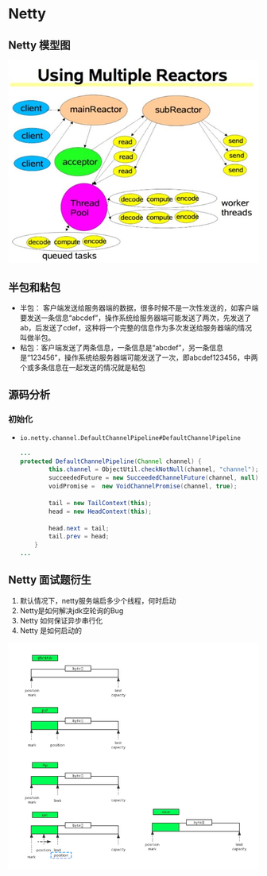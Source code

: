 # Netty





## Netty 模型图

![1541606476786](README.assets/1541606476786.png)

## 半包和粘包

* 半包： 客户端发送给服务器端的数据，很多时候不是一次性发送的，如客户端要发送一条信息“abcdef”，操作系统给服务器端可能发送了两次，先发送了ab，后发送了cdef，这种将一个完整的信息作为多次发送给服务器端的情况叫做半包。
* 粘包：客户端发送了两条信息，一条信息是“abcdef”，另一条信息是“123456”，操作系统给服务器端可能发送了一次，即abcdef123456，中两个或多条信息在一起发送的情况就是粘包



## 源码分析

### 初始化

* `io.netty.channel.DefaultChannelPipeline#DefaultChannelPipeline`

  ```java
  ...
  protected DefaultChannelPipeline(Channel channel) {
          this.channel = ObjectUtil.checkNotNull(channel, "channel");
          succeededFuture = new SucceededChannelFuture(channel, null);
          voidPromise =  new VoidChannelPromise(channel, true);
  
          tail = new TailContext(this);
          head = new HeadContext(this);
  
          head.next = tail;
          tail.prev = head;
      }
  ...
  ```


## Netty 面试题衍生

1. 默认情况下，netty服务端启多少个线程，何时启动
2. Netty是如何解决jdk空轮询的Bug
3. Netty 如何保证异步串行化
4. Netty 是如何启动的





![img](README.assets/1115848-13f9d29c65eda2cd.webp)





